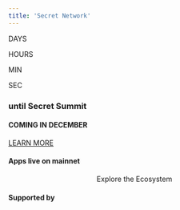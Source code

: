 ```yaml
---
title: 'Secret Network'
---
```



<!-- Home Hero-->
<column class="new-home__cover " mode="full">

<block class="new-home__cover__full-w">

<new-home-hero></new-home-hero>

</block>

</column>












<!-- EVENT BANNER -->
<!-- <column class=" spacer-s  dcentral-afterparty__home__banner" number="2" number-m="1" number-s="1" ref="countdownChecker">

<block class="dcentral-afterparty__home__countdown">

<div class="dcentral-afterparty__home__countdown__wrapper">
<countdown format="days:hours:minutes:seconds" separators="" end="2022-06-08T19:00:00-0700" @countDownEnd="homePageRemoveCountdown">

<div class="paragraph-wrap">
  <p class="wrap-day">
  DAYS 
  </p>
<div class="">  </div>
  <p class="wrap-hour">
  HOURS
  </p>
<div class="">  </div>
  <p class="wrap-min">
  MIN
  </p>
<div class="">  </div>
  <p class="wrap-sec">
  SEC
  </p>
</div>

</countdown>

</div>

### until the party starts

</block>

<block class="dcentral-afterparty__event-info">

![](../src/assets/events/logos/secret-logo-white.svg)

### DCentral Austin Afterparty

Music, drinks, and sneak peeks—join us for a special DCentral Austin afterparty with legendary filmmaker Kevin Smith. 

<btn class="center-text no-arrow dcentral-afterparty__event-info__btn" url="https://www.eventbrite.com/e/the-secret-after-party-with-kevin-smith-tickets-343052458137">GET TICKETS NOW</btn>


</block>



</column> -->






<!-- EVENT BANNER -->

<column class="summit-banner">

<block class="summit-banner__countdown">

<div class="summit-event__countdown__wrapper">
<countdown format="days:hours:minutes:seconds" separators="" end="2022-12-15T06:00:00-0800" @countDownEnd="homePageRemoveCountdown">

<div class="paragraph-wrap">
  <p class="wrap-day">
  DAYS 
  </p>
<div class="">  </div>
  <p class="wrap-hour">
  HOURS
  </p>
<div class="">  </div>
  <p class="wrap-min">
  MIN
  </p>
<div class="">  </div>
  <p class="wrap-sec">
  SEC
  </p>
</div>

</countdown>

</div>

### until Secret Summit
#### COMING IN DECEMBER

<a href="/summit">LEARN MORE</a>

<!-- <btn class="center-text no-arrow " url="../summit">LEARN MORE</btn> -->

</block>

</column>

<!-- <column class=" spacer-s  dcentral-afterparty__home__banner" number="2" number-m="1" number-s="1" ref="countdownChecker">

<block class="dcentral-afterparty__home__countdown">

<div class="dcentral-afterparty__home__countdown__wrapper">
<countdown format="days:hours:minutes:seconds" separators="" end="2022-06-08T19:00:00-0700" @countDownEnd="homePageRemoveCountdown">

<div class="paragraph-wrap">
  <p class="wrap-day">
  DAYS 
  </p>
<div class="">  </div>
  <p class="wrap-hour">
  HOURS
  </p>
<div class="">  </div>
  <p class="wrap-min">
  MIN
  </p>
<div class="">  </div>
  <p class="wrap-sec">
  SEC
  </p>
</div>

</countdown>

</div>

### until the party starts

</block>

<block class="dcentral-afterparty__event-info">

![](../src/assets/events/logos/secret-logo-white.svg)

### DCentral Austin Afterparty

Music, drinks, and sneak peeks—join us for a special DCentral Austin afterparty with legendary filmmaker Kevin Smith. 

<btn class="center-text no-arrow dcentral-afterparty__event-info__btn" url="https://www.eventbrite.com/e/the-secret-after-party-with-kevin-smith-tickets-343052458137">GET TICKETS NOW</btn>


</block>



</column> -->








<!--  -->
<column class=" spacer-s " >

<block>

<new-home-contracts></new-home-contracts>

</block>

</column>







<!-- Controlls  -->
<column number="2" class="page-developers__horizontal-scroll ">

<block class="new-home__block-header">

#### Apps live on mainnet

</block>

<block class="justify-right">

<scroll-horizontal></scroll-horizontal>

</block>

</column>

<!-- Horizontal Scroll -->
<column class="page-developers__cool-stuff  horizontal-slider" mode="full">

<block >

<developers-cool-stuff></developers-cool-stuff>

</block>

</column>






<column>

<block style="text-align:center" class="new-home__side-spacer"> 

<btn  class="no-arrow new-home__slider-btn"   url="../ecosystem/dapps" >Explore the Ecosystem</btn>

</block>

</column>









<column class="spacer-s">

<block>

<new-home-call-action>
    
</new-home-call-action>

</block>

</column>









<column  class="new-home__bg__top">

<block class="no-padding">

<new-home-announcement location="top" />
    

</block>

</column>









<!-- Blog cards -->
<column class=" new-home__bg">
  <block>
    <new-blog-latest-posts class="latest-blog-cards"></new-blog-latest-posts>
  </block>
</column>









<!-- Home featured media -->
<column class="new-home__bg__bottom space-top new-home__block-header">
  <block>
    <!--<new-home-featured-media /> CMS: Home - Featured Media -->
    <!-- NewMediaFeaturedHomeV2 -->
    <new-media-featured-home-v2 >
    </new-media-featured-home-v2>
  </block>
</column>











<column class="spacer-s">

<block>

<new-home-mission>
    
</new-home-mission>

</block>

</column>





<!-- Logo Carousel -->
<column class=" spacer-s new-home__bg logo-carousel">

<block>

#### Supported by

<logo-carousel></logo-carousel>

</block>

</column>











<!-- General CTAs -->
<column class="spacer-s" number="3" number-m="2" number-s="1">

<block >

<general-ctas id="get-started"></general-ctas>

</block>

<block >

<general-ctas id="build-on-secret"></general-ctas>

</block>

<block >

<general-ctas id="join-the-community"></general-ctas>

</block>

</column >